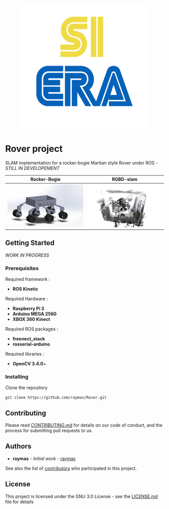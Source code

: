<p align="center">
  <a href="https://siera-estaca.com">
    <img alt="SiEra" src="https://raw.githubusercontent.com/raymas/Rover/master/siera.svg?sanitize=true" width="400"/>
  </a>
</p>

# Rover project

SLAM implementation for a rocker-bogie Martian style Rover under ROS - *STILL IN DEVELOPEMENT*

Rocker-Bogie             |  RGBD-slam
:-------------------------:|:-------------------------:
![](https://raw.githubusercontent.com/raymas/Rover/master/Ressources/30714115_1766119906812635_8365958468489707520_n.png)  |  ![](https://raw.githubusercontent.com/raymas/Rover/master/Ressources/snapshot_cld_nodecim00.png)

## Getting Started

*WORK IN PROGRESS*

### Prerequisites

Required framework :
* **ROS Kinetic**

Required Hardware :
* **Raspberry Pi 3**
* **Arduino MEGA 2560**
* **XBOX 360 Kinect**

Required ROS packages :
* **freenect_stack**
* **rosserial-arduino**

Required libraries :
* **OpenCV 3.4.0**+

### Installing

Clone the repository
```
git clone https://github.com/raymas/Rover.git
```

## Contributing

Please read [CONTRIBUTING.md]() for details on our code of conduct, and the process for submitting pull requests to us.

## Authors

* **raymas** - *Initial work* - [raymas](https://github.com/raymas)

See also the list of [contributors](https://github.com/raymas/Rover/contributors) who participated in this project.

## License

This project is licensed under the GNU 3.0 License - see the [LICENSE.md](LICENSE.md) file for details
